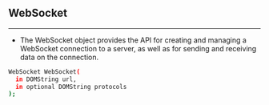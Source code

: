 ## WebSocket
----

- The WebSocket object provides the API for creating and managing a WebSocket connection to a server, as well as for sending and receiving data on the connection.

```sh
WebSocket WebSocket(
  in DOMString url,
  in optional DOMString protocols
);
```